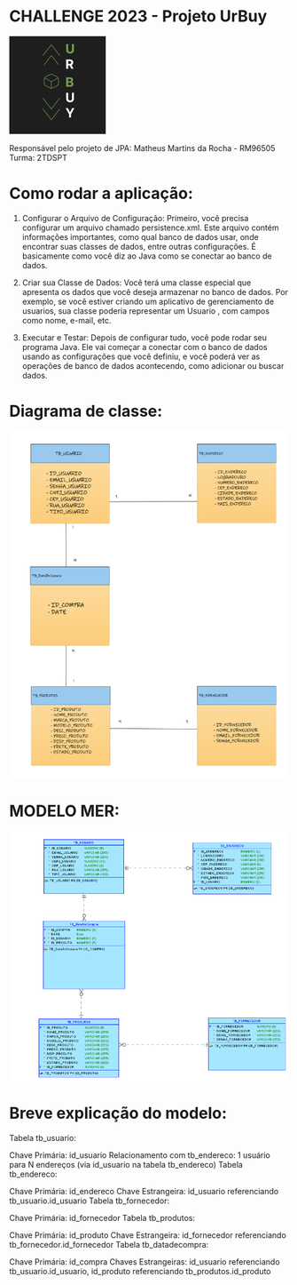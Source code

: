 # CHALLENGE  2023 - Projeto UrBuy

![ LOGO DO PROJETO ](documentação/UrBuyLogo.jpeg)

Responsável pelo projeto de JPA: Matheus Martins da Rocha - RM96505 Turma: 2TDSPT


# Como rodar a aplicação: 

1. Configurar o Arquivo de Configuração:
   Primeiro, você precisa configurar um arquivo chamado persistence.xml. Este arquivo contém informações importantes, como qual banco de dados usar, onde encontrar suas classes de dados, entre outras configurações. É basicamente como você diz ao Java como se conectar ao banco de dados.

2. Criar sua Classe de Dados:
   Você terá uma classe especial que apresenta os dados que você deseja armazenar no banco de dados. Por exemplo, se você estiver criando um aplicativo de gerenciamento de usuarios, sua classe poderia representar um Usuario , com campos como nome, e-mail, etc.

4. Executar e Testar:
   Depois de configurar tudo, você pode rodar seu programa Java. Ele vai começar a conectar com o banco de dados usando as configurações que você definiu, e você poderá ver as operações de banco de dados acontecendo, como adicionar ou buscar dados.   

# Diagrama de classe:

![ DIAGRAMA DE CLASSE ](documentação/DIAGRAMA%20(2).png)


# MODELO MER:

![ MODELO_DER ](documentação/ModeloMER.png)

 # Breve explicação do modelo: 
Tabela tb_usuario:

Chave Primária: id_usuario
Relacionamento com tb_endereco: 1 usuário para N endereços (via id_usuario na tabela tb_endereco)
Tabela tb_endereco:

Chave Primária: id_endereco
Chave Estrangeira: id_usuario referenciando tb_usuario.id_usuario
Tabela tb_fornecedor:

Chave Primária: id_fornecedor
Tabela tb_produtos:

Chave Primária: id_produto
Chave Estrangeira: id_fornecedor referenciando tb_fornecedor.id_fornecedor
Tabela tb_datadecompra:

Chave Primária: id_compra
Chaves Estrangeiras: id_usuario referenciando tb_usuario.id_usuario, id_produto referenciando tb_produtos.id_produto



